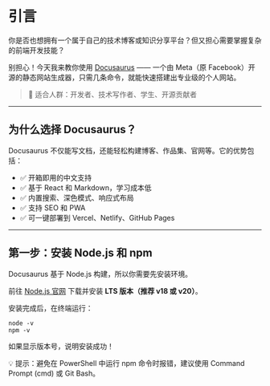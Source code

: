 
# 引言

你是否也想拥有一个属于自己的技术博客或知识分享平台？但又担心需要掌握复杂的前端开发技能？

别担心！今天我来教你使用 [Docusaurus](https://docusaurus.io/zh-CN/) —— 一个由 Meta（原 Facebook）开源的静态网站生成器，只需几条命令，就能快速搭建出专业级的个人网站。

> 🎯 适合人群：开发者、技术写作者、学生、开源贡献者

---

## 为什么选择 Docusaurus？

Docusaurus 不仅能写文档，还能轻松构建博客、作品集、官网等。它的优势包括：

- ✅ 开箱即用的中文支持
- ✅ 基于 React 和 Markdown，学习成本低
- ✅ 内置搜索、深色模式、响应式布局
- ✅ 支持 SEO 和 PWA
- ✅ 可一键部署到 Vercel、Netlify、GitHub Pages

---

## 第一步：安装 Node.js 和 npm

Docusaurus 基于 Node.js 构建，所以你需要先安装环境。

前往 [Node.js 官网](https://nodejs.org/) 下载并安装 **LTS 版本（推荐 v18 或 v20）**。

安装完成后，在终端运行：

```bash+
node -v
npm -v
```

如果显示版本号，说明安装成功！

💡 提示：避免在 PowerShell 中运行 npm 命令时报错，建议使用 Command Prompt (cmd) 或 Git Bash。
